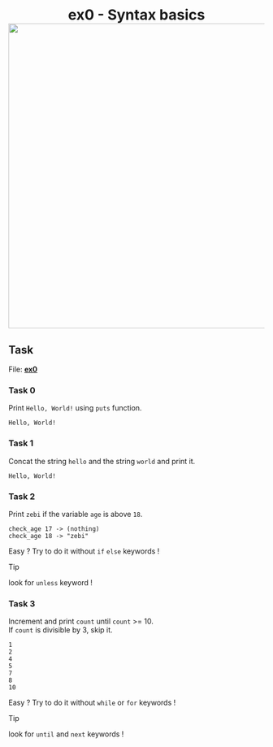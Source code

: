 <h1 align="center">
  ex0 - Syntax basics<br>
  <img src="https://raw.githubusercontent.com/catppuccin/catppuccin/main/assets/palette/macchiato.png" width="600px"/>
  <br>
</h1>

## Task

File: [**ex0**](./../src/ex0.cr)

### Task 0

Print `Hello, World!` using `puts` function.
```output
Hello, World!
```

### Task 1

Concat the string `hello` and the string `world` and print it.
```output
Hello, World!
```

### Task 2

Print `zebi` if the variable `age` is above `18`.
```output
check_age 17 -> (nothing)
check_age 18 -> "zebi"
```

Easy ? Try to do it without `if` `else` keywords !

> [!TIP]
> look for `unless` keyword !

### Task 3

Increment and print `count` until `count` >= 10.<br>
If `count` is divisible by 3, skip it.

```output
1
2
4
5
7
8
10
```

Easy ? Try to do it without `while` or `for` keywords !

> [!TIP]
> look for `until` and `next` keywords !
